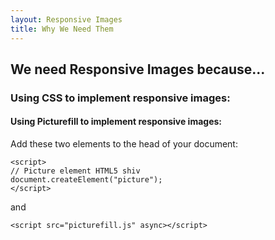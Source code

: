 ```yaml
---
layout: Responsive Images
title: Why We Need Them
---
```

 
 
## We need Responsive Images because...  

### Using CSS to implement responsive images:  



#### Using Picturefill to implement responsive images:  

Add these two elements to the head of your document:

```
<script>
// Picture element HTML5 shiv
document.createElement("picture");
</script>

```

and

```
<script src="picturefill.js" async></script>

```
 


